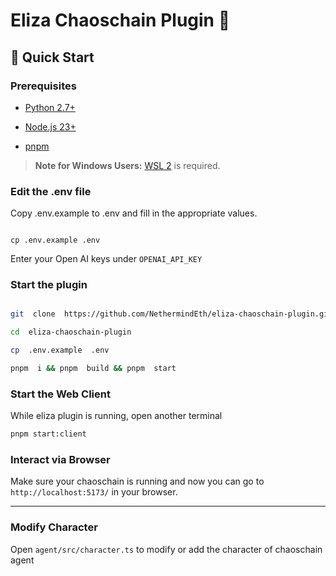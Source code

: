 
# Eliza Chaoschain Plugin 🤖  


## 🚀 Quick Start  

### Prerequisites
- [Python 2.7+](https://www.python.org/downloads/)

- [Node.js 23+](https://docs.npmjs.com/downloading-and-installing-node-js-and-npm)

- [pnpm](https://pnpm.io/installation)

  

> **Note for Windows Users:** [WSL 2](https://learn.microsoft.com/en-us/windows/wsl/install-manual) is required.

### Edit the .env file
Copy .env.example to .env and fill in the appropriate values.  

```

cp .env.example .env

```

Enter your Open AI keys under `OPENAI_API_KEY`

### Start the plugin

```bash

git  clone  https://github.com/NethermindEth/eliza-chaoschain-plugin.git

cd  eliza-chaoschain-plugin

cp  .env.example  .env

pnpm  i && pnpm  build && pnpm  start

```

### Start the Web Client
While eliza plugin is running, open another terminal

```bash
pnpm start:client
```  

### Interact via Browser

Make sure your chaoschain is running and now you can go to `http://localhost:5173/` in your browser.
  
---

### Modify Character

Open `agent/src/character.ts` to modify or add the character of chaoschain agent

  